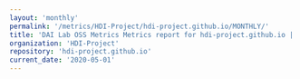 ```yaml
---
layout: 'monthly'
permalink: '/metrics/HDI-Project/hdi-project.github.io/MONTHLY/'
title: 'DAI Lab OSS Metrics Metrics report for hdi-project.github.io | MONTHLY-REPORT-2020-05-01'
organization: 'HDI-Project'
repository: 'hdi-project.github.io'
current_date: '2020-05-01'
---
```

